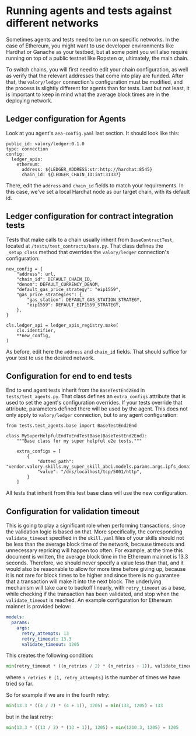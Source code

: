 # Running agents and tests against different networks

Sometimes agents and tests need to be run on specific networks. In the case of Ethereum,
you might want to use developer environments like Hardhat or Ganache as your testbed,
but at some point you will also require running on top of a public testnet like Ropsten or,
ultimately, the main chain.

To switch chains, you will first need to edit your chain configuration, as well as verify that
the relevant addresses that come into play are funded. After that, the `valory/ledger` connection's
configuration must be modified, and the process is slightly different for agents than for tests.
Last but not least, it is important to keep in mind what the average block times are in the deploying network.

## Ledger configuration for Agents
Look at you agent's `aea-config.yaml` last section. It should look like this:
```
public_id: valory/ledger:0.1.0
type: connection
config:
  ledger_apis:
    ethereum:
      address: ${LEDGER_ADDRESS:str:http://hardhat:8545}
      chain_id: ${LEDGER_CHAIN_ID:int:31337}
```
There, edit the `address` and `chain_id` fields to match your requirements. In this case, we've set
a local Hardhat node as our target chain, with its default id.

## Ledger configuration for contract integration tests
Tests that make calls to a chain usually inherit from `BaseContractTest`, located at
`/tests/test_contracts/base.py`. That class defines the `_setup_class` method that overrides
the `valory/ledger` connection's configuration:
```
new_config = {
    "address": url,
    "chain_id": DEFAULT_CHAIN_ID,
    "denom": DEFAULT_CURRENCY_DENOM,
    "default_gas_price_strategy": "eip1559",
    "gas_price_strategies": {
        "gas_station": DEFAULT_GAS_STATION_STRATEGY,
        "eip1559": DEFAULT_EIP1559_STRATEGY,
    },
}

cls.ledger_api = ledger_apis_registry.make(
    cls.identifier,
    **new_config,
)
```

As before, edit here the `address` and `chain_id` fields. That should suffice for your
test to use the desired network.

## Configuration for end to end tests
End to end agent tests inherit from the `BaseTestEnd2End` in `tests/test_agents.py`. That
class defines an `extra_configs` attribute that is used to set the agent's configuration overrides.
If your tests override that attribute, parameters defined there will be used by the agent.
This does not only apply to `valory/ledger` connection, but to any agent configuration:
```
from tests.test_agents.base import BaseTestEnd2End

class MySuperHelpfulEndToEndTestBase(BaseTestEnd2End):
    """Base class for my super helpful e2e tests."""

    extra_configs = [
        {
            "dotted_path": "vendor.valory.skills.my_super_skill_abci.models.params.args.ipfs_domain_name",
            "value": "/dns/localhost/tcp/5001/http",
        }
    ]
```

All tests that inherit from this test base class will use the new configuration.

## Configuration for validation timeout
This is going to play a significant role when performing transactions, since the validation logic is based on that. 
More specifically, the corresponding `validate_timeout` specified in the `skill.yaml` files of your skills 
should not be less than the average block time of the network, because timeouts  and unnecessary repricing 
will happen too often. For example, at the time this document is written, the average block time 
in the Ethereum mainnet is 13.3 seconds. Therefore, we should never specify a value less than that, and it 
would also be reasonable to allow for more time before giving up, because it is not rare for block times to be higher 
and since there is no guarantee that a transaction will make it into the next block. 
The underlying mechanism will take care to backoff linearly, with `retry_timeout` as a base, 
while checking if the transaction has been validated, and stop when the `validate_timeout` is reached. 
An example configuration for Ethereum mainnet is provided below:

```yaml
models:
  params:
    args:
      retry_attempts: 13
      retry_timeout: 13.3
      validate_timeout: 1205
```

This creates the following condition:
```python
min(retry_timeout * ((n_retries / 2) * (n_retries + 1)), validate_timeout) = min(13.3 * n_retries, 1205)
```

where `n_retries ∈ [1, retry_attempts]` is the number of times we have tried so far.

So for example if we are in the fourth retry:
```python
min(13.3 * ((4 / 2) * (4 + 1)), 1205) = min(133, 1205) = 133
```

but in the last retry:
```python
min(13.3 * ((13 / 2) * (13 + 1)), 1205) = min(1210.3, 1205) = 1205
```
